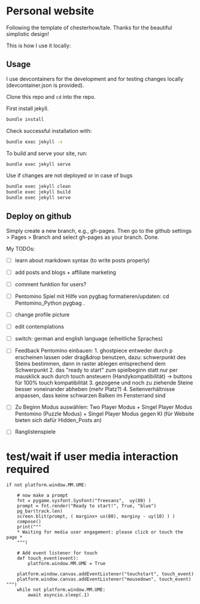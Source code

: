# Personal website

Following the template of chesterhow/tale. Thanks for the beautiful simplistic design! 

This is how I use it locally:

## Usage

I use devcontainers for the development and for testing changes locally (devcontainer.json is provided).

Clone this repo and ```cd``` into the repo.

First install jekyll.
```bash
bundle install
```

Check successful installation with:
```bash
bundle exec jekyll -v
```

To build and serve your site, run:

```bash
bundle exec jekyll serve
```

Use if changes are not deployed or in case of bugs
```bash
bundle exec jekyll clean
bundle exec jekyll build
bundle exec jekyll serve
```

## Deploy on github

Simply create a new branch, e.g., gh-pages. Then go to the github settings > Pages > Branch and select gh-pages as your branch. Done.



My TODOs:

- [ ] learn about markdown syntax (to write posts properly)
- [ ] add posts and blogs + affiliate marketing
- [ ] comment funktion for users? 
- [ ] Pentomino Spiel mit Hilfe von pygbag formatieren/updaten: cd Pentomino_Python pygbag . 
- [ ] change profile picture 
- [ ] edit contemplations
- [ ] switch: german and english language (eiheitliche Spraches)

- [ ] Feedback Pentomino einbauen: 
        1. ghostpiece entweder durch p erscheinen lassen oder drag&drop benutzen, dazu: schwerpunkt des Steins bestimmen, dann in raster ablegen entsprechend dem Schwerpunkt
        2. das "ready to start" zum spielbeginn statt nur per mausklick auch durch touch ansteuern (Handykompatibilität) -> buttons für 100% touch kompatibilität 
        3. gezogene und noch zu ziehende Steine besser voneinander abheben (mehr Platz?)
        4. Seitenverhältnisse anpassen, dass keine schwarzen Balken im Fensterrand sind 

- [ ] Zu Beginn Modus auswählen: Two Player Modus + Singel Player Modus Pentomino (Puzzle Modus) + Singel Player Modus gegen KI (für Website bieten sich dafür Hidden_Posts an) 
- [ ] Ranglistenspiele 

 # test/wait if user media interaction required
    if not platform.window.MM.UME:

        # now make a prompt
        fnt = pygame.sysfont.SysFont("freesans",  uy(80) )
        prompt = fnt.render("Ready to start!", True, "blue")
        pg_bar(track.len)
        screen.blit(prompt, ( marginx+ ux(80), marginy - uy(10) ) )
        compose()
        print("""
        * Waiting for media user engagement: please click or touch the page *
        """)

        # Add event listener for touch
        def touch_event(event):
            platform.window.MM.UME = True

        platform.window.canvas.addEventListener("touchstart", touch_event)
        platform.window.canvas.addEventListener("mousedown", touch_event)
    """)
        while not platform.window.MM.UME:
            await asyncio.sleep(.1)